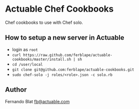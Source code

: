 # Actuable Chef Cookbooks

Chef cookbooks to use with Chef solo.

## How to setup a new server in Actuable

  - login as `root`
  - `curl https://raw.github.com/ferblape/actuable-cookbooks/master/install.sh | sh`
  - `cd /user/local`
  - `git clone git@github.com:ferblape/actuable-cookbooks.git`
  - `sudo chef-solo -j roles/<role>.json -c solo.rb`

## Author

Fernando Blat <fb@actuable.com>
